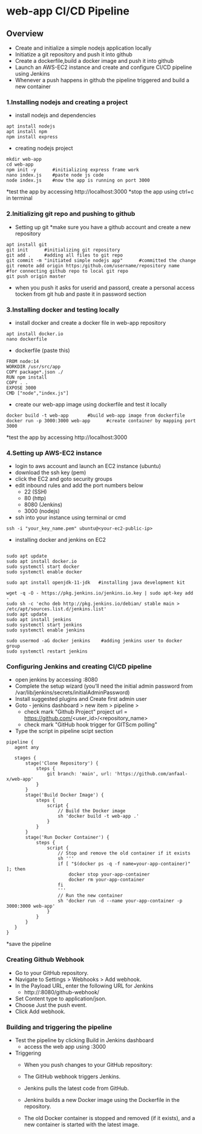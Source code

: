 # web-app CI/CD Pipeline

## Overview
- Create and initialize a simple nodejs application locally
- Initiatize a git repository and push it into github
- Create a dockerfile,build a docker image and push it into github
- Launch an AWS-EC2 instance and create and configure CI/CD pipeline using Jenkins
- Whenever a push happens in github the pipeline triggered and build a new container

### 1.Installing nodejs and creating a project
 - install nodejs and dependencies
 ```
 apt install nodejs
 apt install npm
 npm install express
 ```
 - creating nodejs project
 ```
 mkdir web-app
 cd web-app
 npm init -y      #initializing express frame work
 nano index.js    #paste node js code
 node index.js    #now the app is running on port 3000
 ```
 *test the app by accessing http://localhost:3000
 *stop the app using ctrl+c in terminal

### 2.Initializing git repo and pushing to github
 - Setting up git
   *make sure you have a github account and create a new repository
 ```
 apt install git
 git init      #initializing git repository
 git add .     #adding all files to git repo
 git commit -m "initiated simple nodejs app"      #committed the change
 git remote add origin https:/github.com/username/repository name           #for connecting github repo to local git repo
 git push origin master
```
  * when you push it asks for userid and passord, create a personal access tocken from git hub and paste it in password section

### 3.Installing docker and testing locally
 - install docker and create a docker file in web-app repository
 ```
 apt install docker.io
 nano dockerfile
 ```
 - dockerfile (paste this)
 ```
 FROM node:14
 WORKDIR /usr/src/app
 COPY package*.json ./
 RUN npm install
 COPY . .
 EXPOSE 3000
 CMD ["node","index.js"]
 ```
 - create our web-app image using dockerfile and test it locally
 ```
 docker build -t web-app       #build web-app image from dockerfile 
 docker run -p 3000:3000 web-app      #create container by mapping port 3000
 ```
   *test the app by accessing http://localhost:3000

### 4.Setting up AWS-EC2 instance
 - login to aws account and launch an EC2 instance (ubuntu)
 - download the ssh key (pem)
 - click the EC2 and goto security groups
  - edit inbound rules and add the port numbers below
    * 22 (SSH)
    * 80 (http)
    * 8080 (Jenkins)
    * 3000 (nodejs)
 - ssh into your instance using terminal or cmd
 ```
 ssh -i "your_key_name.pem" ubuntu@<your-ec2-public-ip>
 ```
 - installing docker and jenkins on EC2
 ```
 
 sudo apt update
 sudo apt install docker.io
 sudo systemctl start docker
 sudo systemctl enable docker

 sudo apt install openjdk-11-jdk   #installing java development kit
 
 wget -q -O - https://pkg.jenkins.io/jenkins.io.key | sudo apt-key add -
 sudo sh -c 'echo deb http://pkg.jenkins.io/debian/ stable main > /etc/apt/sources.list.d/jenkins.list'
 sudo apt update
 sudo apt install jenkins
 sudo systemctl start jenkins
 sudo systemctl enable jenkins

 sudo usermod -aG docker jenkins    #adding jenkins user to docker group
 sudo systemctl restart jenkins

```
### Configuring Jenkins and creating CI/CD pipeline
 - open jenkins by accessing <ec2-public-ip>:8080
 - Complete the setup wizard (you’ll need the initial admin password from /var/lib/jenkins/secrets/initialAdminPassword)
 - Install suggested plugins and Create first admin user
 - Goto - jenkins dashboard > new item > pipeline >
   * check mark "Github Project"
     project url = https://github.com/<user_id>/<repository_name>
   * check mark "GitHub hook trigger for GITScm polling"
 - Type the script in pipeline scipt section
 ```
 pipeline {
    agent any

    stages {
        stage('Clone Repository') {
            steps {
                git branch: 'main', url: 'https://github.com/anfaal-x/web-app'
            }
        }
        stage('Build Docker Image') {
            steps {
                script {
                    // Build the Docker image
                    sh 'docker build -t web-app .'
                }
            }
        }
        stage('Run Docker Container') {
            steps {
                script {
                    // Stop and remove the old container if it exists
                    sh '''
                    if [ "$(docker ps -q -f name=your-app-container)" ]; then
                        docker stop your-app-container
                        docker rm your-app-container
                    fi
                    '''
                    // Run the new container
                    sh 'docker run -d --name your-app-container -p 3000:3000 web-app'
                }
            }
        }
    }
}
```
  *save the pipeline

### Creating Github Webhook
 - Go to your GitHub repository.
 - Navigate to Settings > Webhooks > Add webhook.
 - In the Payload URL, enter the following URL for Jenkins
   * http://<your-ec2-public-ip>:8080/github-webhook/
 - Set Content type to application/json.
 - Choose Just the push event.
 - Click Add webhook.

### Building and triggering the pipeline
 - Test the pipeline by clicking Build in Jenkins dashboard
   * access the web app using <ec2-public-ip>:3000 
 - Triggering
   * When you push changes to your GitHub repository:

    * The GitHub webhook triggers Jenkins.
    * Jenkins pulls the latest code from GitHub.
    * Jenkins builds a new Docker image using the Dockerfile in the repository.
    * The old Docker container is stopped and removed (if it exists), and a new container is started with the latest image.
